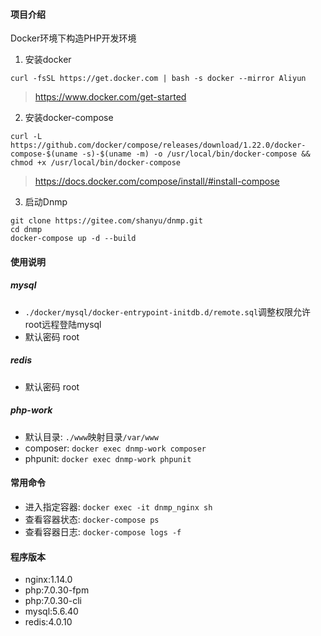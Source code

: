 #### 项目介绍
Docker环境下构造PHP开发环境  
1. 安装docker  
```
curl -fsSL https://get.docker.com | bash -s docker --mirror Aliyun
```
> https://www.docker.com/get-started
2. 安装docker-compose  
```
curl -L https://github.com/docker/compose/releases/download/1.22.0/docker-compose-$(uname -s)-$(uname -m) -o /usr/local/bin/docker-compose && chmod +x /usr/local/bin/docker-compose
```
> https://docs.docker.com/compose/install/#install-compose
3. 启动Dnmp  
```
git clone https://gitee.com/shanyu/dnmp.git
cd dnmp
docker-compose up -d --build
```

#### 使用说明
##### mysql
* `./docker/mysql/docker-entrypoint-initdb.d/remote.sql`调整权限允许root远程登陆mysql
* 默认密码 root
##### redis
* 默认密码 root
##### php-work
* 默认目录: `./www`映射目录`/var/www`
* composer: `docker exec dnmp-work composer`
* phpunit: `docker exec dnmp-work phpunit`

#### 常用命令
* 进入指定容器: `docker exec -it dnmp_nginx sh`
* 查看容器状态: `docker-compose ps`
* 查看容器日志: `docker-compose logs -f`

#### 程序版本
* nginx:1.14.0
* php:7.0.30-fpm
* php:7.0.30-cli
* mysql:5.6.40
* redis:4.0.10